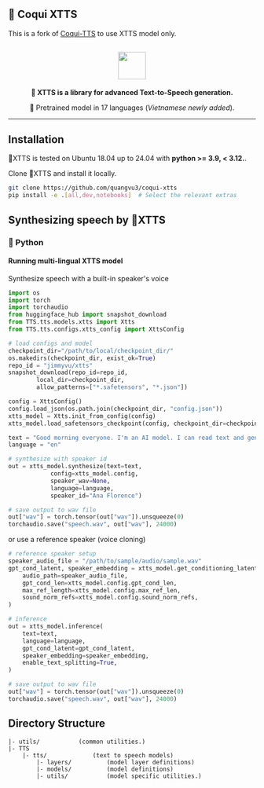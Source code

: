 
## 🐸 Coqui XTTS
This is a fork of [Coqui-TTS](https://github.com/coqui-ai/TTS) to use XTTS model only.

<div align="center">

## <img src="https://raw.githubusercontent.com/coqui-ai/TTS/main/images/coqui-log-green-TTS.png" height="56"/>


**🐸 XTTS is a library for advanced Text-to-Speech generation.**

🚀 Pretrained model in 17 languages (*Vietnamese newly added*).

</div>

______________________________________________________________________

## Installation
🐸XTTS is tested on Ubuntu 18.04 up to 24.04 with **python >= 3.9, < 3.12.**.

Clone 🐸XTTS and install it locally.

```bash
git clone https://github.com/quangvu3/coqui-xtts
pip install -e .[all,dev,notebooks]  # Select the relevant extras
```

## Synthesizing speech by 🐸XTTS

### 🐍 Python

#### Running multi-lingual XTTS model

Synthesize speech with a built-in speaker's voice

```python
import os
import torch
import torchaudio
from huggingface_hub import snapshot_download
from TTS.tts.models.xtts import Xtts
from TTS.tts.configs.xtts_config import XttsConfig

# load configs and model
checkpoint_dir="/path/to/local/checkpoint_dir/"
os.makedirs(checkpoint_dir, exist_ok=True)
repo_id = "jimmyvu/xtts"
snapshot_download(repo_id=repo_id, 
        local_dir=checkpoint_dir, 
        allow_patterns=["*.safetensors", "*.json"])

config = XttsConfig()
config.load_json(os.path.join(checkpoint_dir, "config.json"))
xtts_model = Xtts.init_from_config(config)
xtts_model.load_safetensors_checkpoint(config, checkpoint_dir=checkpoint_dir)

text = "Good morning everyone. I'm an AI model. I can read text and generate speech with a given voice."
language = "en"

# synthesize with speaker id
out = xtts_model.synthesize(text=text, 
			config=xtts_model.config, 
			speaker_wav=None, 
			language=language, 
			speaker_id="Ana Florence")

# save output to wav file
out["wav"] = torch.tensor(out["wav"]).unsqueeze(0)
torchaudio.save("speech.wav", out["wav"], 24000)
```

or use a reference speaker (voice cloning)
```python
# reference speaker setup
speaker_audio_file = "/path/to/sample/audio/sample.wav"
gpt_cond_latent, speaker_embedding = xtts_model.get_conditioning_latents(
	audio_path=speaker_audio_file,
	gpt_cond_len=xtts_model.config.gpt_cond_len,
	max_ref_length=xtts_model.config.max_ref_len,
	sound_norm_refs=xtts_model.config.sound_norm_refs,
)

# inference
out = xtts_model.inference(
	text=text,
	language=language,
	gpt_cond_latent=gpt_cond_latent,
	speaker_embedding=speaker_embedding,
	enable_text_splitting=True,
)

# save output to wav file
out["wav"] = torch.tensor(out["wav"]).unsqueeze(0)
torchaudio.save("speech.wav", out["wav"], 24000)
```


## Directory Structure
```
|- utils/           (common utilities.)
|- TTS
    |- tts/             (text to speech models)
        |- layers/          (model layer definitions)
        |- models/          (model definitions)
        |- utils/           (model specific utilities.)
```
